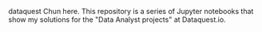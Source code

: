 dataquest
Chun here. This repository is a series of Jupyter notebooks that show my solutions for the "Data Analyst projects" at Dataquest.io.
